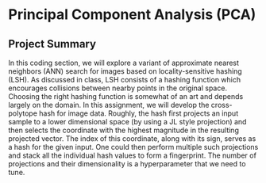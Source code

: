 # Principal Component Analysis (PCA)

## Project Summary

In this coding section, we will explore a variant of approximate nearest neighbors (ANN) search for images based on locality-sensitive hashing (LSH). As discussed in class, LSH consists of a hashing function which
encourages collisions between nearby points in the original space. Choosing the right hashing function is somewhat of an art and depends largely on the domain. In this assignment, we will develop the cross-polytope
hash for image data. Roughly, the hash first projects an input sample to a lower dimensional space (by using a JL style projection) and then selects the coordinate with the highest magnitude in the resulting projected vector. The index of this coordinate, along with its sign, serves as a hash for the given input. One could then perform multiple such projections and stack all the individual hash values to form a fingerprint. The number of projections and their dimensionality is a hyperparameter that we need to tune.